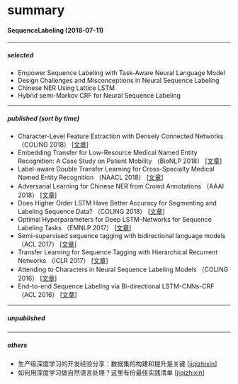 # summary

#### SequenceLabeling (2018-07-11)
----------
##### selected
- Empower Sequence Labeling with Task-Aware Neural Language Model
- Design Challenges and Misconceptions in Neural Sequence Labeling
- Chinese NER Using Lattice LSTM
- Hybrid semi-Markov CRF for Neural Sequence Labeling
----------
##### published (sort by time)
- Character-Level Feature Extraction with Densely Connected Networks （COLING 2018） [[文章](https://arxiv.org/abs/1806.09089v1)]
- Embedding Transfer for Low-Resource Medical Named Entity Recognition: A Case Study on Patient Mobility （BioNLP 2018） [[文章](https://arxiv.org/abs/1806.02814v1)]
- Label-aware Double Transfer Learning for Cross-Specialty Medical Named Entity Recognition （NAACL 2018） [[文章](https://arxiv.org/abs/1804.09021v2)]
- Adversarial Learning for Chinese NER from Crowd Annotations （AAAI 2018） [[文章](https://arxiv.org/abs/1801.05147)]
- Does Higher Order LSTM Have Better Accuracy for Segmenting and Labeling Sequence Data?  （COLING 2018） [[文章](https://arxiv.org/abs/1711.08231v3)]
- Optimal Hyperparameters for Deep LSTM-Networks for Sequence Labeling Tasks （EMNLP 2017） [[文章](https://arxiv.org/abs/1707.06799v2)]
- Semi-supervised sequence tagging with bidirectional language models （ACL 2017） [[文章](https://arxiv.org/abs/1705.00108)]
- Transfer Learning for Sequence Tagging with Hierarchical Recurrent Networks （ICLR 2017） [[文章](https://arxiv.org/abs/1703.06345)]
- Attending to Characters in Neural Sequence Labeling Models （COLING 2016） [[文章](https://arxiv.org/abs/1611.04361)]
- End-to-end Sequence Labeling via Bi-directional LSTM-CNNs-CRF （ACL 2016） [[文章](https://arxiv.org/abs/1603.01354)]
----------
##### unpublished
----------
##### others 
- 生产级深度学习的开发经验分享：数据集的构建和提升是关键 [[jiqizhixin](https://www.jiqizhixin.com/articles/2018-06-09-3)]
- 如何用深度学习做自然语言处理？这里有份最佳实践清单  [[jiqizhixin](https://www.jiqizhixin.com/articles/2017-07-26-5)]

